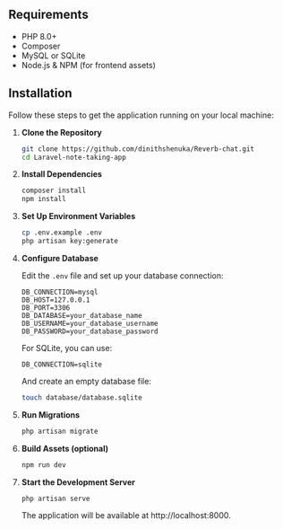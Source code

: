 ## Requirements

- PHP 8.0+
- Composer
- MySQL or SQLite
- Node.js & NPM (for frontend assets)

## Installation

Follow these steps to get the application running on your local machine:

1. **Clone the Repository**

   ```bash
   git clone https://github.com/dinithshenuka/Reverb-chat.git
   cd Laravel-note-taking-app
   ```

2. **Install Dependencies**

   ```bash
   composer install
   npm install
   ```

3. **Set Up Environment Variables**

   ```bash
   cp .env.example .env
   php artisan key:generate
   ```

4. **Configure Database**

   Edit the `.env` file and set up your database connection:

   ```
   DB_CONNECTION=mysql
   DB_HOST=127.0.0.1
   DB_PORT=3306
   DB_DATABASE=your_database_name
   DB_USERNAME=your_database_username
   DB_PASSWORD=your_database_password
   ```

   For SQLite, you can use:

   ```
   DB_CONNECTION=sqlite
   ```

   And create an empty database file:

   ```bash
   touch database/database.sqlite
   ```

5. **Run Migrations**

   ```bash
   php artisan migrate
   ```

6. **Build Assets (optional)**

   ```bash
   npm run dev
   ```

7. **Start the Development Server**

   ```bash
   php artisan serve
   ```

   The application will be available at http://localhost:8000.

